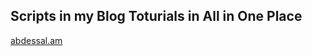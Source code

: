## Scripts in my Blog Toturials in All in One Place 
<a title="https://abdessal.am" role="link" target="_blank" rel="dofollow" class="text-bold" href="https://abdessal.am" target="_blank">abdessal.am</a>
